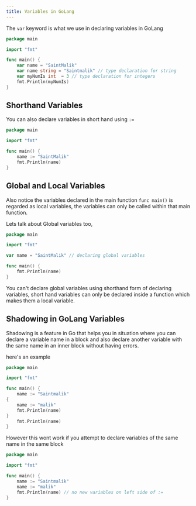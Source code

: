 ```yaml
---
title: Variables in GoLang
---
```


The `var` keyword is what we use in declaring variables in GoLang

```go title="main.go"
package main

import "fmt"

func main() {
    var name = "SaintMalik" 
    var name string = "Saintmalik" // type declaration for string 
    var myNumIs int  = 3 // type declaration for integers
    fmt.Println(myNumIs)
}
```

## Shorthand Variables

You can also declare variables in short hand using `:=`

```go title="main.go"
package main

import "fmt"

func main() {
    name := "SaintMalik" 
    fmt.Println(name)
}
```

## Global and Local Variables

Also notice the variables declared in the main function `func main()` is regarded as local variables, the variables can only be called within that main function.

Lets talk about Global variables too,

```go title="main.go"
package main

import "fmt"

var name = "SaintMalik" // declaring global variables

func main() {
    fmt.Println(name)
}
```

You can't declare global variables using shorthand form of declaring variables, short hand variables can only be declared inside a function which makes them a local variable.

## Shadowing in GoLang Variables

Shadowing is a feature in Go that helps you in situation where you can declare a variable name in a block and also declare another variable with the same name in an inner block without having errors.

here's an example

```go title="main.go"
package main

import "fmt"

func main() {
    name := "Saintmalik"
{
    name := "malik"
    fmt.Println(name)
}
    fmt.Println(name)
}
```

However this wont work if you attempt to declare variables of the same name in the same block

```go title="main.go"
package main

import "fmt"

func main() {
    name := "Saintmalik"
    name := "malik"
    fmt.Println(name) // no new variables on left side of :=
}
```
